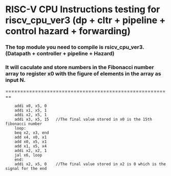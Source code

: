 
# RISC-V CPU Instructions testing for riscv\_cpu\_ver3 (dp + cltr + pipeline + control hazard + forwarding)
### The top module you need to compile is rsicv_cpu_ver3. (Datapath + controller + pipeline + Hazard)
### It will caculate and store numbers in the Fibonacci number array to register x0 with the figure of elements in the array as input N.
========================================================

        addi x0, x5, 0 
        addi x1, x5, 1 
        addi x2, x5, 1 
        addi x3, x5, 15   //The final value stored in x0 is the 15th fibonacci number
        loop:
        beq x2, x3, end 
        add x4, x0, x1
        add x0, x5, x1
        add x1, x5, x4
        addi x2, x2, 1
        jal x6, loop 
        end:
        addi x2, x5, 0    //The final value stored in x2 is 0 which is the signal for the end
